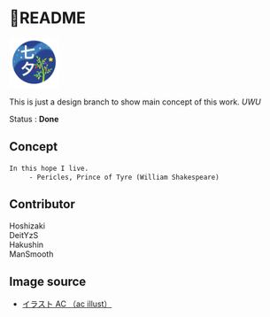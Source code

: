 # 🌌README  
<img src="./public/tanabata.jpg" width=90 alt="icon"> </img>  

This is just a design branch to show main concept of this work. *UWU*
  
Status : **Done**  

## Concept   
```
In this hope I live.
     - Pericles, Prince of Tyre (William Shakespeare) 
```


## Contributor  
Hoshizaki  
DeitYzS  
Hakushin  
ManSmooth 

## Image source  
- <a href="https://www.ac-illust.com/" >イラスト AC （ac illust）</a>
